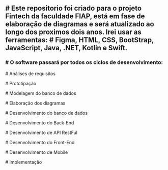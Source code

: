 <h2># Este repositorio foi criado para o projeto Fintech da faculdade FIAP, está em fase de elaboração de diagramas e será atualizado ao longo dos proximos dois anos. Irei usar as ferramentas: # Figma, HTML, CSS, BootStrap, JavaScript, Java, .NET, Kotlin e Swift.</h2>

<h3># O software passará por todos os ciclos de desenvolvimento:</h3>
<p># Análises de requisitos</p>
<p># Prototipação</p>
<p># Modelagem do banco de dados</p>
<p># Elaboração dos diagramas</p>
<p># Desenvolvimento do banco de dados</p>
<p># Desenvolvimento do Back-End</p>
<p># Desenvolvimento de API RestFul</p>
<p># Desenvolvimento do Front-End</p>
<p># Desenvolvimento de Mobile</p>
<p># Implementação</p>
